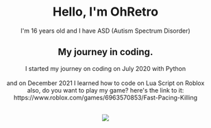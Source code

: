 <h1 align="center">Hello, I'm OhRetro</h1>

<p align="center">
I'm 16 years old and I have ASD (Autism Spectrum Disorder)
</p>

<h2 align="center">My journey in coding.</h2>

<p align="center">
I started my journey on coding on July 2020 with Python<br/><br/>
and on December 2021 I learned how to code on Lua Script on Roblox<br/>
also, do you want to play my game? here's the link to it:<br/>
https://www.roblox.com/games/6963570853/Fast-Pacing-Killing<br/><br/>
</p>
  
<p align="center">
  <img src="https://discord.c99.nl/widget/theme-1/395947739776811030.png"/>
</p>
